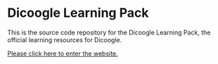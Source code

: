 # Dicoogle Learning Pack

This is the source code repository for the Dicoogle Learning Pack, the official learning resources for Dicoogle.

[Please click here to enter the website.](https://Enet4.github.io/dicoogle-learning-pack/)
